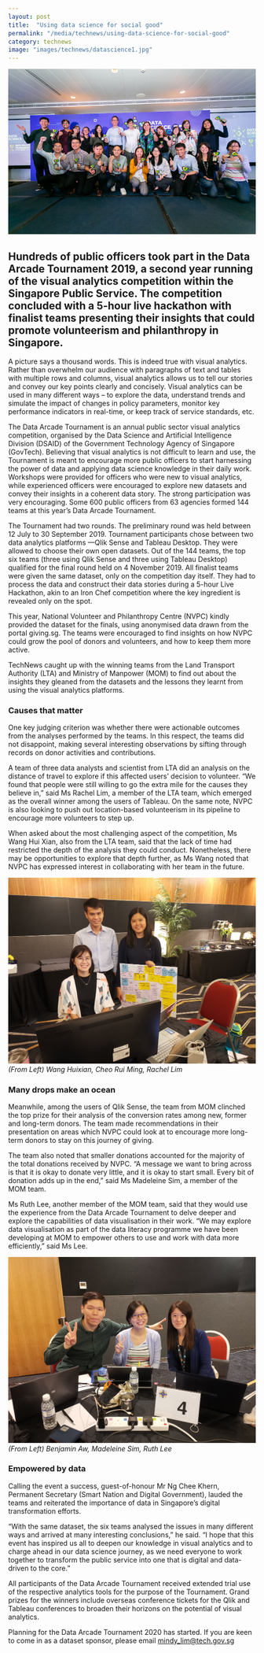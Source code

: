 ```yaml
---
layout: post
title:  "Using data science for social good"
permalink: "/media/technews/using-data-science-for-social-good"
category: technews
image: "images/technews/datascience1.jpg"
---
```


![datascience connect](/images/technews/datascience1.jpg)

Hundreds of public officers took part in the Data Arcade Tournament 2019, a second year running of the visual analytics competition within the Singapore Public Service. The competition concluded with a 5-hour live hackathon with finalist teams presenting their insights that could promote volunteerism and philanthropy in Singapore.
---

A picture says a thousand words. This is indeed true with visual analytics. Rather than overwhelm our audience with paragraphs of text and tables with multiple rows and columns, visual analytics allows us to tell our stories and convey our key points clearly and concisely. Visual analytics can be used in many different ways – to explore the data, understand trends and simulate the impact of changes in policy parameters, monitor key performance indicators in real-time, or keep track of service standards, etc.

The Data Arcade Tournament is an annual public sector visual analytics competition, organised by the Data Science and Artificial Intelligence Division (DSAID) of the Government Technology Agency of Singapore (GovTech). Believing that visual analytics is not difficult to learn and use, the Tournament is meant to encourage more public officers to start harnessing the power of data and applying data science knowledge in their daily work. Workshops were provided for officers who were new to visual analytics, while experienced officers were encouraged to explore new datasets and convey their insights in a coherent data story. The strong participation was very encouraging. Some 600 public officers from 63 agencies formed 144 teams at this year’s Data Arcade Tournament.

The Tournament had two rounds. The preliminary round was held between 12 July to 30 September 2019. Tournament participants chose between two data analytics platforms —Qlik Sense and Tableau Desktop. They were allowed to choose their own open datasets. Out of the 144 teams, the top six teams (three using Qlik Sense and three using Tableau Desktop) qualified for the final round held on 4 November 2019. All finalist teams were given the same dataset, only on the competition day itself. They had to process the data and construct their data stories during a 5-hour Live Hackathon, akin to an Iron Chef competition where the key ingredient is revealed only on the spot. 

This year, National Volunteer and Philanthropy Centre (NVPC) kindly provided the dataset for the finals, using anonymised data drawn from the portal giving.sg. The teams were encouraged to find insights on how NVPC could grow the pool of donors and volunteers, and how to keep them more active.

TechNews caught up with the winning teams from the Land Transport Authority (LTA) and Ministry of Manpower (MOM) to find out about the insights they gleaned from the datasets and the lessons they learnt from using the visual analytics platforms. 

### **Causes that matter**

One key judging criterion was whether there were actionable outcomes from the analyses performed by the teams. In this respect, the teams did not disappoint, making several interesting observations by sifting through records on donor activities and contributions.

A team of three data analysts and scientist from LTA did an analysis on the distance of travel to explore if this affected users’ decision to volunteer. “We found that people were still willing to go the extra mile for the causes they believe in,” said Ms Rachel Lim, a member of the LTA team, which emerged as the overall winner among the users of Tableau. On the same note, NVPC is also looking to push out location-based volunteerism in its pipeline to encourage more volunteers to step up. 

When asked about the most challenging aspect of the competition, Ms Wang Hui Xian, also from the LTA team, said that the lack of time had restricted the depth of the analysis they could conduct. Nonetheless, there may be opportunities to explore that depth further, as Ms Wang noted that NVPC has expressed interest in collaborating with her team in the future. 

![datascience connect](/images/technews/datasciencetb.jpg)
*(From Left) Wang Huixian, Cheo Rui Ming, Rachel Lim*

### **Many drops make an ocean**

Meanwhile, among the users of Qlik Sense, the team from MOM clinched the top prize for their analysis of the conversion rates among new, former and long-term donors. The team made recommendations in their presentation on areas which NVPC could look at to encourage more long-term donors to stay on this journey of giving.

The team also noted that smaller donations accounted for the majority of the total donations received by NVPC. “A message we want to bring across is that it is okay to donate very little, and it is okay to start small. Every bit of donation adds up in the end,” said Ms Madeleine Sim, a member of the MOM team. 

Ms Ruth Lee, another member of the MOM team, said that they would use the experience from the Data Arcade Tournament to delve deeper and explore the capabilities of data visualisation in their work. “We may explore data visualisation as part of the data literacy programme we have been developing at MOM to empower others to use and work with data more efficiently,” said Ms Lee.

![datascience connect](/images/technews/datascienceqlik.jpg)
*(From Left) Benjamin Aw, Madeleine Sim, Ruth Lee*

### **Empowered by data**

Calling the event a success, guest-of-honour Mr Ng Chee Khern, Permanent Secretary (Smart Nation and Digital Government), lauded the teams and reiterated the importance of data in Singapore’s digital transformation efforts.

“With the same dataset, the six teams analysed the issues in many different ways and arrived at many interesting conclusions,” he said. “I hope that this event has inspired us all to deepen our knowledge in visual analytics and to charge ahead in our data science journey, as we need everyone to work together to transform the public service into one that is digital and data-driven to the core.”

All participants of the Data Arcade Tournament received extended trial use of the respective analytics tools for the purpose of the Tournament. Grand prizes for the winners include overseas conference tickets for the Qlik and Tableau conferences to broaden their horizons on the potential of visual analytics.

Planning for the Data Arcade Tournament 2020 has started. If you are keen to come in as a dataset sponsor, please email mindy_lim@tech.gov.sg

